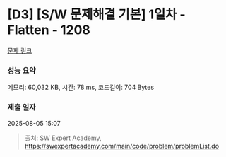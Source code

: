 # [D3] [S/W 문제해결 기본] 1일차 - Flatten - 1208 

[문제 링크](https://swexpertacademy.com/main/code/problem/problemDetail.do?contestProbId=AV139KOaABgCFAYh) 

### 성능 요약

메모리: 60,032 KB, 시간: 78 ms, 코드길이: 704 Bytes

### 제출 일자

2025-08-05 15:07



> 출처: SW Expert Academy, https://swexpertacademy.com/main/code/problem/problemList.do